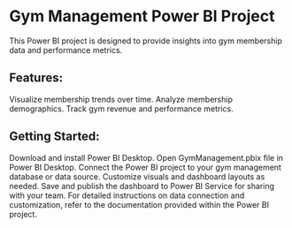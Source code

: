 # Gym Management Power BI Project
This Power BI project is designed to provide insights into gym membership data and performance metrics.

## Features:
Visualize membership trends over time.
Analyze membership demographics.
Track gym revenue and performance metrics.
## Getting Started:
Download and install Power BI Desktop.
Open GymManagement.pbix file in Power BI Desktop.
Connect the Power BI project to your gym management database or data source.
Customize visuals and dashboard layouts as needed.
Save and publish the dashboard to Power BI Service for sharing with your team.
For detailed instructions on data connection and customization, refer to the documentation provided within the Power BI project.
